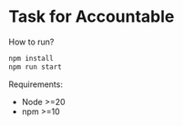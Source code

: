 # Task for Accountable

How to run?

```bash
npm install
npm run start
```

Requirements:

- Node >=20
- npm >=10

